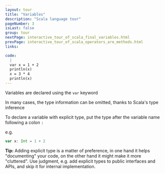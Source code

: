 ```yaml
---
layout: tour
title: "Variables"
description: "Scala language tour"
pageNumber: 3
isLast: false
group: tour
nextPage: interactive_tour_of_scala_final_variables.html
prevPage: interactive_tour_of_scala_operators_are_methods.html
links:

code:
  |
  var x = 1 + 2  
  println(x)  
  x = 3 * 4  
  println(x)  
---
```


Variables are declared using the `var` keyword

In many cases, the type information can be omitted, thanks to Scala's type inference 

To declare a variable with explicit type, put the type after the variable name following a colon `:`

e.g. 

```scala
var x: Int = 1 + 2
```

<div class="alert alert-info">
<strong>Tip:</strong> Adding explicit type is a matter of preference, in one hand it helps "documenting" your code, on the other hand it might make it more "cluttered". Use judgment, e.g. add explicit types to public interfaces and APIs, and skip it for internal implementation.
</div>